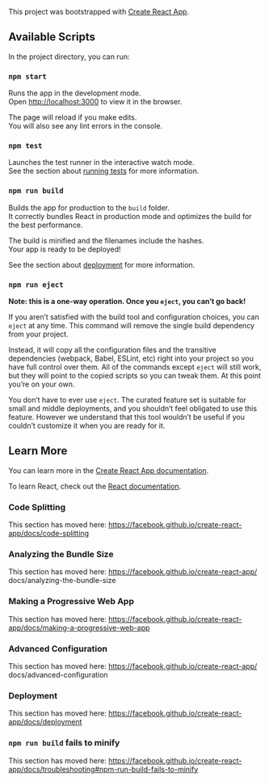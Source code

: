  This project was bootstrapped with [Create React App](https://github.com/facebook/create-react-app).

## Available Scripts

In the project directory, you can run:

 ### `npm start`

 Runs the app in the development mode.<br />
Open [http://localhost:3000](http://localhost:3000) to view it in the browser.

 The page will reload if you make edits.<br />
You will also see any lint errors in the console.

 ### `npm test`

 Launches the test runner in the interactive watch mode.<br />
See the section about [running tests](https://facebook.github.io/create-react-app/docs/running-tests) for more information.

 ### `npm run build`

 Builds the app for production to the `build` folder.<br />
It correctly bundles React in production mode and optimizes the build for the best performance.

The build is minified and the filenames include the hashes.<br />
Your app is ready to be deployed!

 See the section about [deployment](https://facebook.github.io/create-react-app/docs/deployment) for more information.

 ### `npm run eject`

 **Note: this is a one-way operation. Once you `eject`, you can’t go back!**

 If you aren’t satisfied with the build tool and configuration choices, you can `eject` at any time. This command will remove the single build dependency from your project.

 Instead, it will copy all the configuration files and the transitive dependencies (webpack, Babel, ESLint, etc) right into your project so you have full control over them. All of the commands except `eject` will still work, but they will point to the copied scripts so you can tweak them. At this point you’re on your own.

 You don’t have to ever use `eject`. The curated feature set is suitable for small and middle deployments, and you shouldn’t feel obligated to use this feature. However we understand that this tool wouldn’t be useful if you couldn’t customize it when you are ready for it.

 ## Learn More

 You can learn more in the [Create React App documentation](https://facebook.github.io/create-react-app/docs/getting-started).

 To learn React, check out the [React documentation](https://reactjs.org/).

 ### Code Splitting

 This section has moved here: https://facebook.github.io/create-react-app/docs/code-splitting

 ### Analyzing the Bundle Size

 This section has moved here: https://facebook.github.io/create-react-app/  docs/analyzing-the-bundle-size

 ### Making a Progressive Web App

 This section has moved here: https://facebook.github.io/create-react-app/docs/making-a-progressive-web-app

 ### Advanced Configuration

 This section has moved here: https://facebook.github.io/create-react-app/ docs/advanced-configuration

 ### Deployment

 This section has moved here: https://facebook.github.io/create-react-app/docs/deployment

 ### `npm run build` fails to minify

 This section has moved here: https://facebook.github.io/create-react-app/docs/troubleshooting#npm-run-build-fails-to-minify
